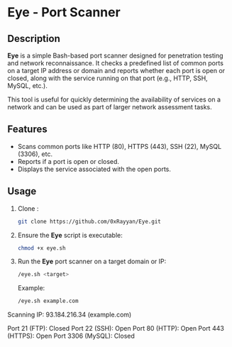 # Eye - Port Scanner

## Description
**Eye** is a simple Bash-based port scanner designed for penetration testing and network reconnaissance. It checks a predefined list of common ports on a target IP address or domain and reports whether each port is open or closed, along with the service running on that port (e.g., HTTP, SSH, MySQL, etc.).

This tool is useful for quickly determining the availability of services on a network and can be used as part of larger network assessment tasks.

## Features
- Scans common ports like HTTP (80), HTTPS (443), SSH (22), MySQL (3306), etc.
- Reports if a port is open or closed.
- Displays the service associated with the open ports.

## Usage

1. Clone :
    ```bash
    git clone https://github.com/0xRayyan/Eye.git
    ```

2. Ensure the **Eye** script is executable:
    ```bash
    chmod +x eye.sh
    ```

3. Run the **Eye** port scanner on a target domain or IP:
    ```bash
    /eye.sh <target>
    ```

   Example:
   ```bash
   /eye.sh example.com
Scanning IP: 93.184.216.34 (example.com)

Port 21 (FTP): Closed
Port 22 (SSH): Open
Port 80 (HTTP): Open
Port 443 (HTTPS): Open
Port 3306 (MySQL): Closed
